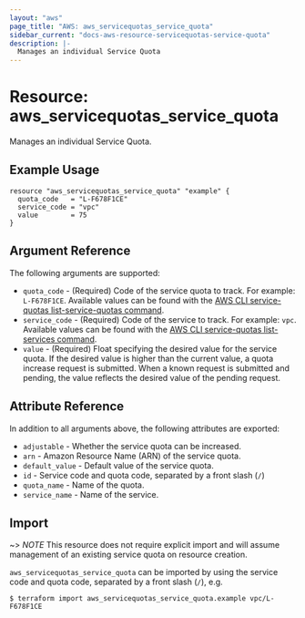 ```yaml
---
layout: "aws"
page_title: "AWS: aws_servicequotas_service_quota"
sidebar_current: "docs-aws-resource-servicequotas-service-quota"
description: |-
  Manages an individual Service Quota
---
```


# Resource: aws_servicequotas_service_quota

Manages an individual Service Quota.

## Example Usage

```hcl
resource "aws_servicequotas_service_quota" "example" {
  quota_code   = "L-F678F1CE"
  service_code = "vpc"
  value        = 75
}
```

## Argument Reference

The following arguments are supported:

* `quota_code` - (Required) Code of the service quota to track. For example: `L-F678F1CE`. Available values can be found with the [AWS CLI service-quotas list-service-quotas command](https://docs.aws.amazon.com/cli/latest/reference/service-quotas/list-service-quotas.html).
* `service_code` - (Required) Code of the service to track. For example: `vpc`. Available values can be found with the [AWS CLI service-quotas list-services command](https://docs.aws.amazon.com/cli/latest/reference/service-quotas/list-services.html).
* `value` - (Required) Float specifying the desired value for the service quota. If the desired value is higher than the current value, a quota increase request is submitted. When a known request is submitted and pending, the value reflects the desired value of the pending request.

## Attribute Reference

In addition to all arguments above, the following attributes are exported:

* `adjustable` - Whether the service quota can be increased.
* `arn` - Amazon Resource Name (ARN) of the service quota.
* `default_value` - Default value of the service quota.
* `id` - Service code and quota code, separated by a front slash (`/`)
* `quota_name` - Name of the quota.
* `service_name` - Name of the service.

## Import

~> *NOTE* This resource does not require explicit import and will assume management of an existing service quota on resource creation.

`aws_servicequotas_service_quota` can be imported by using the service code and quota code, separated by a front slash (`/`), e.g.

```
$ terraform import aws_servicequotas_service_quota.example vpc/L-F678F1CE
```
